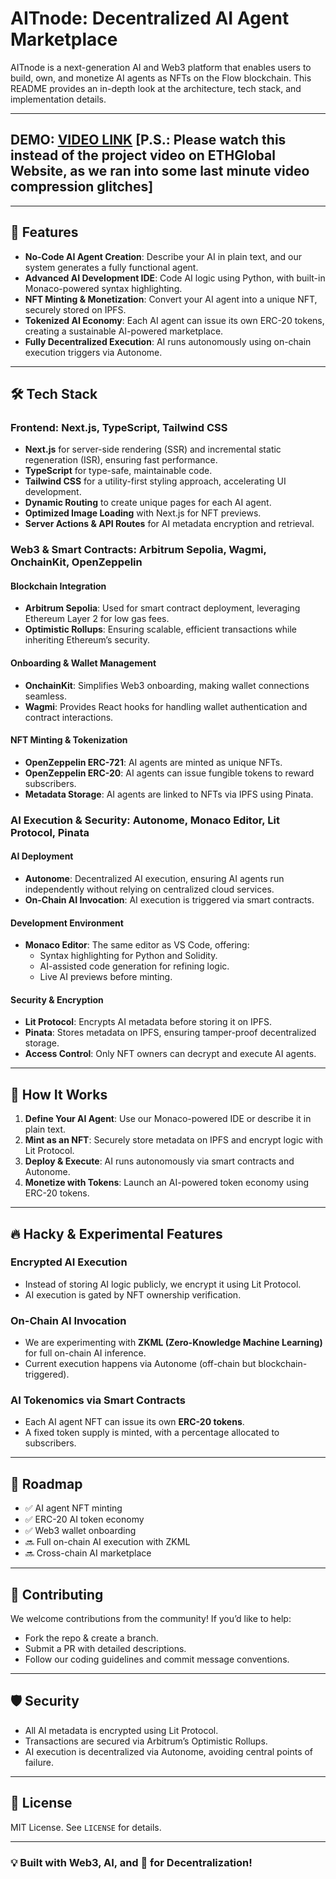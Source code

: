 # AITnode: Decentralized AI Agent Marketplace

AITnode is a next-generation AI and Web3 platform that enables users to build, own, and monetize AI agents as NFTs on the Flow blockchain. This README provides an in-depth look at the architecture, tech stack, and implementation details.

---

## DEMO: [VIDEO LINK](https://youtu.be/nidUFZctvo0) [P.S.: Please watch this instead of the project video on ETHGlobal Website, as we ran into some last minute video compression glitches]

---

## 🚀 Features

- **No-Code AI Agent Creation**: Describe your AI in plain text, and our system generates a fully functional agent.
- **Advanced AI Development IDE**: Code AI logic using Python, with built-in Monaco-powered syntax highlighting.
- **NFT Minting & Monetization**: Convert your AI agent into a unique NFT, securely stored on IPFS.
- **Tokenized AI Economy**: Each AI agent can issue its own ERC-20 tokens, creating a sustainable AI-powered marketplace.
- **Fully Decentralized Execution**: AI runs autonomously using on-chain execution triggers via Autonome.

---

## 🛠 Tech Stack

### **Frontend**: Next.js, TypeScript, Tailwind CSS

- **Next.js** for server-side rendering (SSR) and incremental static regeneration (ISR), ensuring fast performance.
- **TypeScript** for type-safe, maintainable code.
- **Tailwind CSS** for a utility-first styling approach, accelerating UI development.
- **Dynamic Routing** to create unique pages for each AI agent.
- **Optimized Image Loading** with Next.js for NFT previews.
- **Server Actions & API Routes** for AI metadata encryption and retrieval.

### **Web3 & Smart Contracts**: Arbitrum Sepolia, Wagmi, OnchainKit, OpenZeppelin

#### **Blockchain Integration**

- **Arbitrum Sepolia**: Used for smart contract deployment, leveraging Ethereum Layer 2 for low gas fees.
- **Optimistic Rollups**: Ensuring scalable, efficient transactions while inheriting Ethereum’s security.

#### **Onboarding & Wallet Management**

- **OnchainKit**: Simplifies Web3 onboarding, making wallet connections seamless.
- **Wagmi**: Provides React hooks for handling wallet authentication and contract interactions.

#### **NFT Minting & Tokenization**

- **OpenZeppelin ERC-721**: AI agents are minted as unique NFTs.
- **OpenZeppelin ERC-20**: AI agents can issue fungible tokens to reward subscribers.
- **Metadata Storage**: AI agents are linked to NFTs via IPFS using Pinata.

### **AI Execution & Security**: Autonome, Monaco Editor, Lit Protocol, Pinata

#### **AI Deployment**

- **Autonome**: Decentralized AI execution, ensuring AI agents run independently without relying on centralized cloud services.
- **On-Chain AI Invocation**: AI execution is triggered via smart contracts.

#### **Development Environment**

- **Monaco Editor**: The same editor as VS Code, offering:
  - Syntax highlighting for Python and Solidity.
  - AI-assisted code generation for refining logic.
  - Live AI previews before minting.

#### **Security & Encryption**

- **Lit Protocol**: Encrypts AI metadata before storing it on IPFS.
- **Pinata**: Stores metadata on IPFS, ensuring tamper-proof decentralized storage.
- **Access Control**: Only NFT owners can decrypt and execute AI agents.

---

## 📜 How It Works

1. **Define Your AI Agent**: Use our Monaco-powered IDE or describe it in plain text.
2. **Mint as an NFT**: Securely store metadata on IPFS and encrypt logic with Lit Protocol.
3. **Deploy & Execute**: AI runs autonomously via smart contracts and Autonome.
4. **Monetize with Tokens**: Launch an AI-powered token economy using ERC-20 tokens.

---

## 🔥 Hacky & Experimental Features

### **Encrypted AI Execution**
- Instead of storing AI logic publicly, we encrypt it using Lit Protocol.
- AI execution is gated by NFT ownership verification.

### **On-Chain AI Invocation**
- We are experimenting with **ZKML (Zero-Knowledge Machine Learning)** for full on-chain AI inference.
- Current execution happens via Autonome (off-chain but blockchain-triggered).

### **AI Tokenomics via Smart Contracts**
- Each AI agent NFT can issue its own **ERC-20 tokens**.
- A fixed token supply is minted, with a percentage allocated to subscribers.

---

## 📖 Roadmap

- ✅ AI agent NFT minting
- ✅ ERC-20 AI token economy
- ✅ Web3 wallet onboarding
- 🔜 Full on-chain AI execution with ZKML
- 🔜 Cross-chain AI marketplace

---

## 🤝 Contributing

We welcome contributions from the community! If you’d like to help:
- Fork the repo & create a branch.
- Submit a PR with detailed descriptions.
- Follow our coding guidelines and commit message conventions.

---

## 🛡️ Security

- All AI metadata is encrypted using Lit Protocol.
- Transactions are secured via Arbitrum’s Optimistic Rollups.
- AI execution is decentralized via Autonome, avoiding central points of failure.

---

## 📜 License

MIT License. See `LICENSE` for details.

---

### 💡 Built with Web3, AI, and 💙 for Decentralization!

